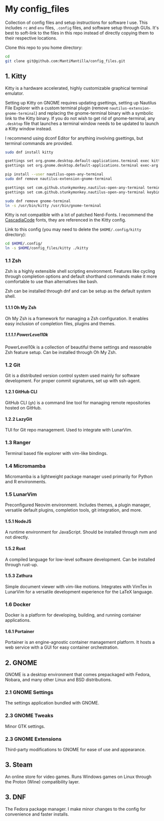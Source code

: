 # My config_files

Collection of config files and setup instructions for software I use. This includes `rc` and `env` files, `.config` files, and software setup through GUIs.
It's best to soft-link to the files in this repo instead of directly copying them to their respective locations.

Clone this repo to you home directory:

```zsh
cd
git clone git@github.com:MantiMantilla/config_files.git
```

## 1. Kitty

Kitty is a hardware accelerated, highly customizable graphical terminal emulator.

Setting up Kitty on GNOME requires updating gsettings, setting up Nautilus File Explorer with a custom terminal plugin (remove `nautilus-extension-gnome-terminal`) and replacing the gnome-terminal binary with a symbolic link to the Kitty binary. If you do not wish to get rid of gnome-terminal, any `.desktop` file that launches a terminal window needs to be updated to launch a Kitty window instead.

I recommend using dconf Editor for anything involving gsettings, but terminal commands are provided.

```zsh
sudo dnf install kitty
```

```zsh
gsettings set org.gnome.desktop.default-applications.terminal exec kitty
gsettings set org.gnome.desktop.default-applications.terminal exec-arg command
```

```zsh
pip install --user nautilus-open-any-terminal
sudo dnf remove nautilus-extension-gnome-terminal
```

```zsh
gsettings set com.github.stunkymonkey.nautilus-open-any-terminal terminal kitty
gsettings set com.github.stunkymonkey.nautilus-open-any-terminal keybindings '<Ctrl><Alt>t'
```

```zsh
sudo dnf remove gnome-terminal
ln -s /usr/bin/kitty /usr/bin/gnome-terminal
```

Kitty is not compatible with a lot of patched Nerd-Fonts. I recommend the [CascadiaCode](https://github.com/ryanoasis/nerd-fonts/releases) fonts, they are referenced in the Kitty config.

Link to this config (you may need to delete the `$HOME/.config/kitty` directory):

```zsh
cd $HOME/.config/
ln -s $HOME/config_files/kitty ./kitty
```

### 1.1 Zsh

Zsh is a highly extensible shell scripting environment. Features like cycling through completion options and default shorthand commands make it more comfortable to use than alternatives like bash.

Zsh can be installed through dnf and can be setup as the default system shell.

#### 1.1.1 Oh My Zsh

Oh My Zsh is a framework for managing a Zsh configuration. It enables easy inclusion of completion files, plugins and themes.

##### 1.1.1.1 PowerLevel10k

PowerLevel10k is a collection of beautiful theme settings and reasonable Zsh feature setup. Can be installed through Oh My Zsh.

### 1.2 Git

Git is a distributed version control system used mainly for software development. For proper commit signatures, set up with ssh-agent.

#### 1.2.1 GitHub CLI

GitHub CLI (`gh`) is a command line tool for managing remote repositories hosted on GitHub.

#### 1.2.2 LazyGit

TUI for Git repo management. Used to integrate with LunarVim.

### 1.3 Ranger

Terminal based file explorer with vim-like bindings.

### 1.4 Micromamba

Micromamba is a lightweight package manager used primarily for Python and R environments.

### 1.5 LunarVim

Preconfigured Neovim environment. Includes themes, a plugin manager, versatile default plugins, completion tools, git integration, and more.

#### 1.5.1 NodeJS

A runtime environment for JavaScript. Should be installed through nvm and not directly.

#### 1.5.2 Rust

A compiled language for low-level software development. Can be installed through rust-up.

#### 1.5.3 Zathura

Simple document viewer with vim-like motions. Integrates with VimTex in LunarVim for a versatile development experience for the LaTeX language.

### 1.6 Docker

Docker is a platform for developing, building, and running container applications.

#### 1.6.1 Portainer

Portainer is an engine-agnostic container management platform. It hosts a web service with a GUI for easy container orchestration.

## 2. GNOME

GNOME is a desktop environment that comes prepackaged with Fedora, Nobara, and many other Linux and BSD distributions.

### 2.1 GNOME Settings

The settings application bundled with GNOME.

### 2.3 GNOME Tweaks

Minor GTK settings.

### 2.3 GNOME Extensions

Third-party modifications to GNOME for ease of use and appearance.

## 3. Steam

An online store for video games. Runs Windows games on Linux through the Proton (Wine) compatibility layer.

## 3. DNF

The Fedora package manager. I make minor changes to the config for convenience and faster installs.
